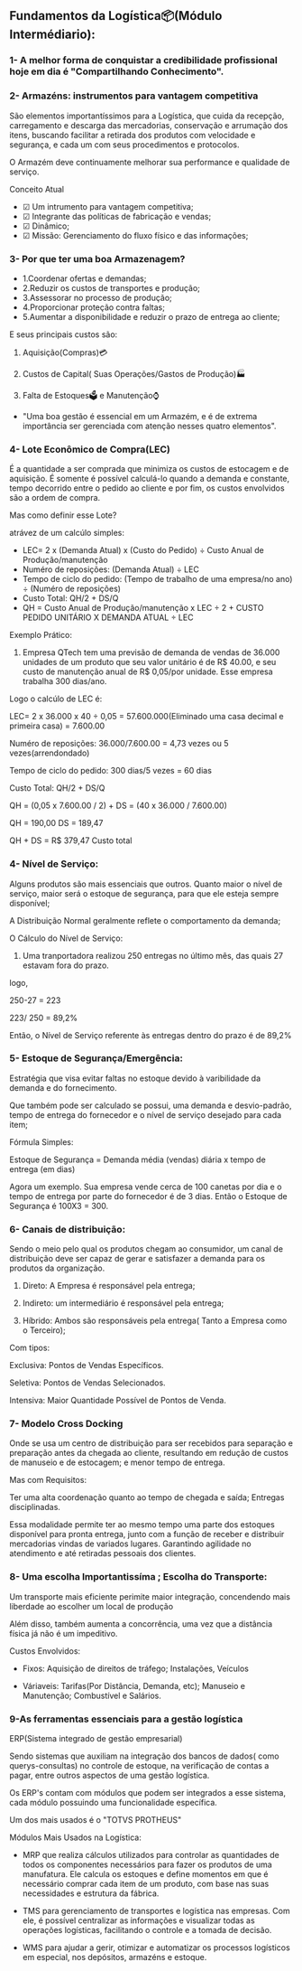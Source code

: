 ## Fundamentos da Logística📦(Módulo Intermédiario):

### 1- A melhor forma de conquistar a credibilidade profissional hoje em dia é "Compartilhando Conhecimento".

###  2- Armazéns: instrumentos para vantagem competitiva

São elementos importantíssimos para a Logística, 
que cuida da recepção, carregamento e descarga das mercadorias, conservação e arrumação dos itens, 
buscando facilitar a retirada dos produtos com velocidade e segurança, e cada um com seus procedimentos e protocolos.

O Armazém deve continuamente melhorar sua performance e qualidade de serviço.

Conceito Atual

* ☑  Um intrumento para vantagem competitiva;
* ☑  Integrante das políticas de fabricação e vendas;
* ☑  Dinâmico;
* ☑  Missão: Gerenciamento do fluxo físico e das informações;

### 3- Por que ter uma boa Armazenagem?

* 1.Coordenar ofertas e demandas;
* 2.Reduzir os custos de transportes e produção;
* 3.Assessorar no processo de produção;
* 4.Proporcionar proteção contra faltas;
* 5.Aumentar a disponibilidade e reduzir o prazo de entrega ao cliente;

E seus principais custos são:

 1. Aquisição(Compras)💳

2. Custos de Capital( Suas Operações/Gastos de Produção)🏭

3. Falta de Estoques🗳 e Manutenção⌚

* "Uma boa gestão é essencial em um Armazém, e é de extrema importância ser gerenciada com atenção nesses quatro elementos".

### 4- Lote Econômico de Compra(LEC)

É a quantidade a ser comprada que minimiza os custos de estocagem e de aquisição. É somente é possível calculá-lo quando a demanda e constante, tempo decorrido entre o pedido ao cliente e por fim, os custos envolvidos são a ordem de compra.

Mas como definir esse Lote?

atrávez de um calcúlo simples:

* LEC= 2 x (Demanda Atual) x (Custo do Pedido)  ÷  Custo Anual de Produção/manutenção
* Numéro de reposições: (Demanda Atual) ÷ LEC
* Tempo de ciclo do pedido: (Tempo de trabalho de uma empresa/no ano) ÷ (Numéro de reposições)
* Custo Total: QH/2 + DS/Q
* QH = Custo Anual de Produção/manutenção x LEC ÷ 2 + CUSTO PEDIDO UNITÁRIO X DEMANDA ATUAL ÷ LEC 

Exemplo Prático:

1. Empresa QTech tem uma previsão de demanda de vendas de 36.000 unidades de um produto que seu valor unitário é de R$ 40.00, e seu custo de manutenção anual de R$ 0,05/por unidade. Esse empresa trabalha 300 dias/ano.

Logo o calcúlo de LEC é:

LEC= 2 x 36.000 x 40 ÷ 0,05 = 57.600.000(Eliminado uma casa decimal e primeira casa) = 7.600.00

Numéro de reposições: 36.000/7.600.00 = 4,73 vezes ou 5 vezes(arrendondado)

Tempo de ciclo do pedido: 300 dias/5 vezes = 60 dias

Custo Total: QH/2 + DS/Q

QH = (0,05 x  7.600.00 / 2) + DS = (40 x 36.000 / 7.600.00)

QH =  190,00
DS =  189,47

QH + DS = R$ 379,47 Custo total 

### 4- Nível de Serviço:

Alguns produtos são mais essenciais que outros. Quanto maior o nível de serviço, maior será o estoque de segurança, para que ele esteja sempre disponível;
       
A Distribuição Normal geralmente reflete o comportamento da demanda;

O Cálculo do Nível de Serviço:

1. Uma tranportadora realizou 250 entregas no último mês, das quais 27 estavam fora do prazo.

logo,

250-27 = 223

223/ 250 = 89,2%

Então, o Nível de Serviço referente às entregas dentro do prazo é de 89,2%

### 5- Estoque de Segurança/Emergência:

Estratégia que visa evitar faltas no estoque devido à varibilidade da demanda e do fornecimento. 

Que também pode ser calculado se possui, uma demanda e desvio-padrão, tempo de entrega do fornecedor e o nível de serviço desejado para cada item;

Fórmula Simples:

Estoque de Segurança = Demanda média (vendas) diária x tempo de entrega (em dias)

Agora um exemplo. Sua empresa vende cerca de 100 canetas por dia e o tempo de entrega por parte do fornecedor é de 3 dias. Então o Estoque de Segurança é 100X3 = 300.

### 6- Canais de distribuição:

Sendo o meio pelo qual os produtos chegam ao consumidor, um canal de distribuição deve ser capaz de gerar e satisfazer a demanda para os produtos da organização.

1. Direto: A Empresa é responsável pela entrega;

2. Indireto: um intermediário é responsável pela entrega;

3. Híbrido: Ambos são responsáveis pela entrega( Tanto a Empresa como o Terceiro);

Com tipos:

Exclusiva: Pontos de Vendas Específicos.

Seletiva: Pontos de Vendas Selecionados.

Intensiva: Maior Quantidade Possível de Pontos de Venda.

### 7- Modelo Cross Docking

Onde se usa um centro de distribuição para ser recebidos para separação e preparação antes da chegada ao cliente, resultando em redução de custos de manuseio e de estocagem; e menor tempo de entrega.

Mas com Requisitos:

Ter uma alta coordenação quanto ao tempo de chegada e saída; Entregas disciplinadas.

Essa modalidade permite ter ao mesmo tempo uma parte dos  estoques disponível para pronta entrega, junto com a função de receber e distribuir mercadorias vindas de variados lugares. Garantindo agilidade no atendimento e até retiradas pessoais dos clientes.

### 8- Uma escolha Importantissíma ; Escolha do Transporte:

Um transporte mais eficiente perimite maior integração, concendendo mais liberdade ao escolher um local de produção

Além disso, também aumenta a concorrência, uma vez que a distância física já não é um impeditivo.

Custos Envolvidos:

* Fixos: Aquisição de direitos de tráfego; Instalações, Veículos

* Váriaveis: Tarifas(Por Distância, Demanda, etc); Manuseio e Manutenção; Combustível e Salários.

### 9-As ferramentas essenciais para a gestão logística

ERP(Sistema integrado de gestão empresarial)

Sendo sistemas que auxiliam na integração dos bancos de dados( como querys-consultas) no controle de estoque, na verificação de contas a pagar, entre outros aspectos de uma gestão logística.

Os ERP's contam com módulos que podem ser integrados a esse sistema, cada módulo possuindo uma funcionalidade específica.

Um dos mais usados é o "TOTVS PROTHEUS"

Módulos Mais Usados na Logística:

* MRP que realiza cálculos utilizados para controlar as quantidades de todos os componentes necessários para fazer os produtos de uma manufatura. Ele calcula os estoques e define momentos em que é necessário comprar cada item de um produto, com base nas suas necessidades e estrutura da fábrica.

* TMS para gerenciamento de transportes e logística nas empresas. Com ele, é possível centralizar as informações e visualizar todas as operações logísticas, facilitando o controle e a tomada de decisão.

* WMS para ajudar a gerir, otimizar e automatizar os processos logísticos em especial, nos depósitos, armazéns e estoque.



